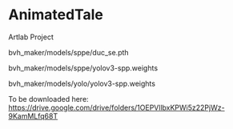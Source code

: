 # AnimatedTale
Artlab Project

bvh_maker/models/sppe/duc_se.pth

bvh_maker/models/sppe/yolov3-spp.weights

bvh_maker/models/yolo/yolov3-spp.weights

To be downloaded here: https://drive.google.com/drive/folders/1OEPVllbxKPWi5z22PjWz-9KamMLfq68T
